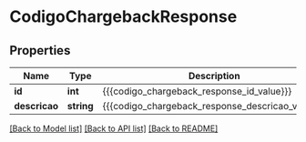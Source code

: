 # CodigoChargebackResponse

## Properties
Name | Type | Description | Notes
------------ | ------------- | ------------- | -------------
**id** | **int** | {{{codigo_chargeback_response_id_value}}} | [optional] 
**descricao** | **string** | {{{codigo_chargeback_response_descricao_value}}} | [optional] 

[[Back to Model list]](../README.md#documentation-for-models) [[Back to API list]](../README.md#documentation-for-api-endpoints) [[Back to README]](../README.md)


